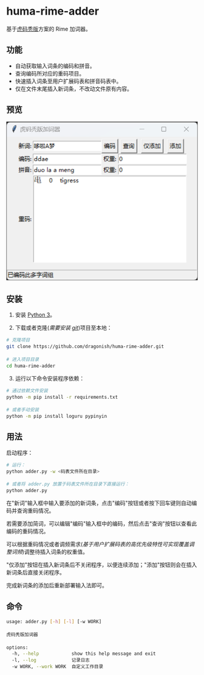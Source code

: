 # huma-rime-adder

基于[虎码秃版](http://huma.ysepan.com/)方案的 Rime 加词器。

## 功能

- 自动获取输入词条的编码和拼音。
- 查询编码所对应的重码项目。
- 快速插入词条至用户扩展码表和拼音码表中。
- 仅在文件末尾插入新词条，不改动文件原有内容。

## 预览

![preview](./images/preview.png)

## 安装

1. 安装 [Python 3](https://www.python.org/downloads/)。

2. 下载或者克隆(*需要安装 [git](https://git-scm.com/downloads)*)项目至本地：

```bash
# 克隆项目
git clone https://github.com/dragonish/huma-rime-adder.git

# 进入项目目录
cd huma-rime-adder
```

3. 运行以下命令安装程序依赖：

```bash
# 通过依赖文件安装
python -m pip install -r requirements.txt

# 或者手动安装
python -m pip install loguru pypinyin
```

## 用法

启动程序：

```bash
# 运行：
python adder.py -w <码表文件所在目录>

# 或者将 adder.py 放置于码表文件所在目录下直接运行：
python adder.py
```

在"新词"输入框中输入要添加的新词条，点击"编码"按钮或者按下回车键则自动编码并查询重码情况。

若需要添加简词，可以编辑"编码"输入框中的编码，然后点击"查询"按钮以查看此编码的重码情况。

可以根据重码情况或者调频需求(*基于用户扩展码表的高优先级特性可实现覆盖调整词频*)调整待插入词条的权重值。

"仅添加"按钮在插入新词条后不关闭程序，以便连续添加；"添加"按钮则会在插入新词条后直接关闭程序。

完成新词条的添加后重新部署输入法即可。

## 命令

```bash
usage: adder.py [-h] [-l] [-w WORK]

虎码秃版加词器

options:
  -h, --help            show this help message and exit
  -l, --log             记录日志
  -w WORK, --work WORK  自定义工作目录
```
